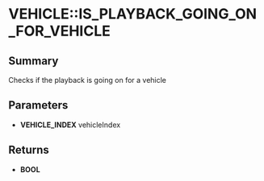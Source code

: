 # VEHICLE::IS_PLAYBACK_GOING_ON_FOR_VEHICLE

## Summary
Checks if the playback is going on for a vehicle

## Parameters
* **VEHICLE_INDEX** vehicleIndex

## Returns
* **BOOL**